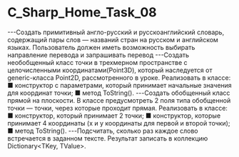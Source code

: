 # C_Sharp_Home_Task_08
---Создать примитивный англо-русский и русскоанглийский словарь, содержащий пары слов — названий стран на русском и английском языках. Пользователь должен иметь возможность выбирать направление перевода и запрашивать перевод
---Создать необобщенный класс точки
в трехмерном пространстве с целочисленными
координатами(Point3D), который наследуется от
generic-класса Point2D<T>, рассмотренного в уроке.
Реализовать в классе:
■ конструктор с параметрами, который принимает
начальные значения для координат точки;
■ метод ToString().
---Создать обобщенный класс прямой на плоскости.
В классе предусмотреть 2 поля типа обобщенной
точки — точки, через которые проходит прямая.
Реализовать в классе:
■ конструктор, который принимает 2 точки;
■ конструктор, которые принимает 4 координаты
(x и у координаты для первой и второй точки);
■ метод ToString().
---Подсчитать, сколько раз каждое слово
встречается в заданном тексте. Результат записать
в коллекцию Dictionary<TKey, TValue>.
